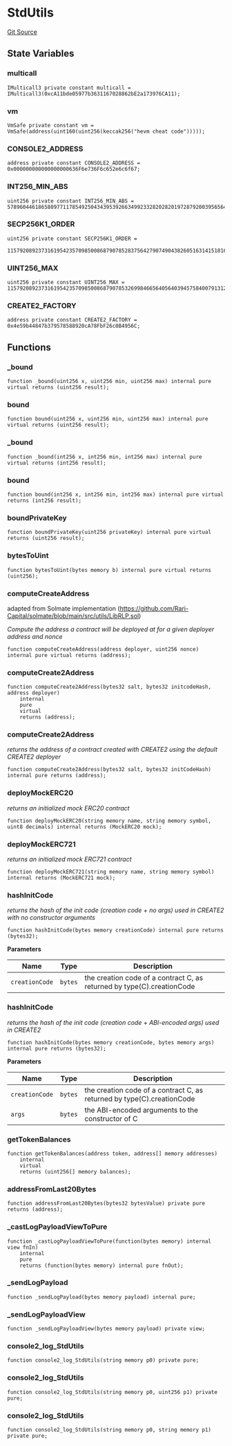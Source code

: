 # StdUtils
[Git Source](https://github.com/metacontract/mc/blob/d41f04df9ea19494be75c66f344b8104caf03cd2/resources/devkit/api-reference/Flattened.sol)


## State Variables
### multicall

```solidity
IMulticall3 private constant multicall = IMulticall3(0xcA11bde05977b3631167028862bE2a173976CA11);
```


### vm

```solidity
VmSafe private constant vm = VmSafe(address(uint160(uint256(keccak256("hevm cheat code")))));
```


### CONSOLE2_ADDRESS

```solidity
address private constant CONSOLE2_ADDRESS = 0x000000000000000000636F6e736F6c652e6c6f67;
```


### INT256_MIN_ABS

```solidity
uint256 private constant INT256_MIN_ABS = 57896044618658097711785492504343953926634992332820282019728792003956564819968;
```


### SECP256K1_ORDER

```solidity
uint256 private constant SECP256K1_ORDER =
    115792089237316195423570985008687907852837564279074904382605163141518161494337;
```


### UINT256_MAX

```solidity
uint256 private constant UINT256_MAX = 115792089237316195423570985008687907853269984665640564039457584007913129639935;
```


### CREATE2_FACTORY

```solidity
address private constant CREATE2_FACTORY = 0x4e59b44847b379578588920cA78FbF26c0B4956C;
```


## Functions
### _bound


```solidity
function _bound(uint256 x, uint256 min, uint256 max) internal pure virtual returns (uint256 result);
```

### bound


```solidity
function bound(uint256 x, uint256 min, uint256 max) internal pure virtual returns (uint256 result);
```

### _bound


```solidity
function _bound(int256 x, int256 min, int256 max) internal pure virtual returns (int256 result);
```

### bound


```solidity
function bound(int256 x, int256 min, int256 max) internal pure virtual returns (int256 result);
```

### boundPrivateKey


```solidity
function boundPrivateKey(uint256 privateKey) internal pure virtual returns (uint256 result);
```

### bytesToUint


```solidity
function bytesToUint(bytes memory b) internal pure virtual returns (uint256);
```

### computeCreateAddress

adapted from Solmate implementation (https://github.com/Rari-Capital/solmate/blob/main/src/utils/LibRLP.sol)

*Compute the address a contract will be deployed at for a given deployer address and nonce*


```solidity
function computeCreateAddress(address deployer, uint256 nonce) internal pure virtual returns (address);
```

### computeCreate2Address


```solidity
function computeCreate2Address(bytes32 salt, bytes32 initcodeHash, address deployer)
    internal
    pure
    virtual
    returns (address);
```

### computeCreate2Address

*returns the address of a contract created with CREATE2 using the default CREATE2 deployer*


```solidity
function computeCreate2Address(bytes32 salt, bytes32 initCodeHash) internal pure returns (address);
```

### deployMockERC20

*returns an initialized mock ERC20 contract*


```solidity
function deployMockERC20(string memory name, string memory symbol, uint8 decimals) internal returns (MockERC20 mock);
```

### deployMockERC721

*returns an initialized mock ERC721 contract*


```solidity
function deployMockERC721(string memory name, string memory symbol) internal returns (MockERC721 mock);
```

### hashInitCode

*returns the hash of the init code (creation code + no args) used in CREATE2 with no constructor arguments*


```solidity
function hashInitCode(bytes memory creationCode) internal pure returns (bytes32);
```
**Parameters**

|Name|Type|Description|
|----|----|-----------|
|`creationCode`|`bytes`|the creation code of a contract C, as returned by type(C).creationCode|


### hashInitCode

*returns the hash of the init code (creation code + ABI-encoded args) used in CREATE2*


```solidity
function hashInitCode(bytes memory creationCode, bytes memory args) internal pure returns (bytes32);
```
**Parameters**

|Name|Type|Description|
|----|----|-----------|
|`creationCode`|`bytes`|the creation code of a contract C, as returned by type(C).creationCode|
|`args`|`bytes`|the ABI-encoded arguments to the constructor of C|


### getTokenBalances


```solidity
function getTokenBalances(address token, address[] memory addresses)
    internal
    virtual
    returns (uint256[] memory balances);
```

### addressFromLast20Bytes


```solidity
function addressFromLast20Bytes(bytes32 bytesValue) private pure returns (address);
```

### _castLogPayloadViewToPure


```solidity
function _castLogPayloadViewToPure(function(bytes memory) internal view fnIn)
    internal
    pure
    returns (function(bytes memory) internal pure fnOut);
```

### _sendLogPayload


```solidity
function _sendLogPayload(bytes memory payload) internal pure;
```

### _sendLogPayloadView


```solidity
function _sendLogPayloadView(bytes memory payload) private view;
```

### console2_log_StdUtils


```solidity
function console2_log_StdUtils(string memory p0) private pure;
```

### console2_log_StdUtils


```solidity
function console2_log_StdUtils(string memory p0, uint256 p1) private pure;
```

### console2_log_StdUtils


```solidity
function console2_log_StdUtils(string memory p0, string memory p1) private pure;
```

